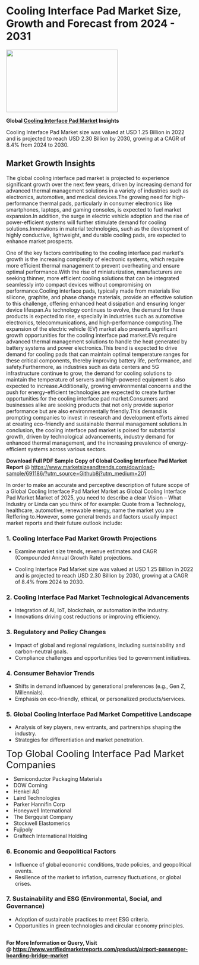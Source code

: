 <H1>Cooling Interface Pad Market Size, Growth and Forecast from 2024 - 2031</H1><img class="aligncenter size-medium wp-image-584254" src="https://thirdeyenews.in/wp-content/uploads/2024/09/Global-Market-Research-300x168.jpeg" alt="" width="300" height="168" /><p><strong>Global&nbsp;<a href="https://www.marketsizeandtrends.com/download-sample/691186/?utm_source=Github8j?utm_medium=201">Cooling Interface Pad Market</a> Insights</strong></p><p>Cooling Interface Pad Market size was valued at USD 1.25 Billion in 2022 and is projected to reach USD 2.30 Billion by 2030, growing at a CAGR of 8.4% from 2024 to 2030.</p><p><h2>Market Growth Insights</h2> <p>The global cooling interface pad market is projected to experience significant growth over the next few years, driven by increasing demand for advanced thermal management solutions in a variety of industries such as electronics, automotive, and medical devices.The growing need for high-performance thermal pads, particularly in consumer electronics like smartphones, laptops, and gaming consoles, is expected to fuel market expansion.In addition, the surge in electric vehicle adoption and the rise of power-efficient systems will further stimulate demand for cooling solutions.Innovations in material technologies, such as the development of highly conductive, lightweight, and durable cooling pads, are expected to enhance market prospects.</p> <p>One of the key factors contributing to the cooling interface pad market's growth is the increasing complexity of electronic systems, which require more efficient thermal management to prevent overheating and ensure optimal performance.With the rise of miniaturization, manufacturers are seeking thinner, more efficient cooling solutions that can be integrated seamlessly into compact devices without compromising on performance.Cooling interface pads, typically made from materials like silicone, graphite, and phase change materials, provide an effective solution to this challenge, offering enhanced heat dissipation and ensuring longer device lifespan.As technology continues to evolve, the demand for these products is expected to rise, especially in industries such as automotive electronics, telecommunications, and high-performance computing.The expansion of the electric vehicle (EV) market also presents significant growth opportunities for the cooling interface pad market.EVs require advanced thermal management solutions to handle the heat generated by battery systems and power electronics.This trend is expected to drive demand for cooling pads that can maintain optimal temperature ranges for these critical components, thereby improving battery life, performance, and safety.Furthermore, as industries such as data centers and 5G infrastructure continue to grow, the demand for cooling solutions to maintain the temperature of servers and high-powered equipment is also expected to increase.Additionally, growing environmental concerns and the push for energy-efficient technologies are expected to create further opportunities for the cooling interface pad market.Consumers and businesses alike are seeking products that not only provide superior performance but are also environmentally friendly.This demand is prompting companies to invest in research and development efforts aimed at creating eco-friendly and sustainable thermal management solutions.In conclusion, the cooling interface pad market is poised for substantial growth, driven by technological advancements, industry demand for enhanced thermal management, and the increasing prevalence of energy-efficient systems across various sectors.<p><span class=""><strong>Download Full PDF Sample Copy of Global Cooling Interface Pad Market Report</strong> @ <a href="https://www.marketsizeandtrends.com/download-sample/691186/?utm_source=Github8j?utm_medium=201" target="_blank">https://www.marketsizeandtrends.com/download-sample/691186/?utm_source=Github8j?utm_medium=201</a></span></p><p>In order to make an accurate and perceptive description of future scope of a Global&nbsp;Cooling Interface Pad Market Market as Global&nbsp;Cooling Interface Pad Market Market of 2025, you need to describe a clear Vision &ndash; What Industry or Linda can you think of for example: Quote from a Technology, healthcare, automotive, renewable energy, name the market you are Reffering to.However, some general trends and factors usually impact market reports and their future outlook include:</p><h3>1.&nbsp;<strong>Cooling Interface Pad Market Growth Projections</strong></h3><ul><li>Examine market size trends, revenue estimates and CAGR (Compounded Annual Growth Rate) projections.</li><li><p>Cooling Interface Pad Market size was valued at USD 1.25 Billion in 2022 and is projected to reach USD 2.30 Billion by 2030, growing at a CAGR of 8.4% from 2024 to 2030.</p></li></ul><h3>2.&nbsp;<strong>Cooling Interface Pad Market Technological Advancements</strong></h3><ul><li>Integration of AI, IoT, blockchain, or automation in the industry.</li><li>Innovations driving cost reductions or improving efficiency.</li></ul><h3>3.&nbsp;<strong>Regulatory and Policy Changes</strong></h3><ul><li>Impact of global and regional regulations, including sustainability and carbon-neutral goals.</li><li>Compliance challenges and opportunities tied to government initiatives.</li></ul><h3>4.&nbsp;<strong>Consumer Behavior Trends</strong></h3><ul><li>Shifts in demand influenced by generational preferences (e.g., Gen Z, Millennials).</li><li>Emphasis on eco-friendly, ethical, or personalized products/services.</li></ul><h3>5.&nbsp;<strong>Global Cooling Interface Pad Market Competitive Landscape</strong></h3><ul><li>Analysis of key players, new entrants, and partnerships shaping the industry.</li><li>Strategies for differentiation and market penetration.</li></ul><p data-pm-slice="1 1 []"><span style="color: inherit; font-family: inherit; font-size: 25px;">Top Global Cooling Interface Pad Market Companies</span></p><div class="" data-test-id=""><p><li>Semiconductor Packaging Materials</li><li> DOW Corning</li><li> Henkel AG</li><li> Laird Technologies</li><li> Parker Hannifin Corp</li><li> Honeywell International</li><li> The Bergquist Company</li><li> Stockwell Elastomerics</li><li> Fujipoly</li><li> Graftech International Holding</li></p></div><h3>6.&nbsp;<strong>Economic and Geopolitical Factors</strong></h3><ul><li>Influence of global economic conditions, trade policies, and geopolitical events.</li><li>Resilience of the market to inflation, currency fluctuations, or global crises.</li></ul><h3>7.&nbsp;<strong>Sustainability and ESG (Environmental, Social, and Governance)</strong></h3><ul><li>Adoption of sustainable practices to meet ESG criteria.</li><li>Opportunities in green technologies and circular economy principles.</li></ul><h2><strong style="font-size: 14px;">For More Information or Query, Visit @&nbsp;</strong><a style="background-color: #ffffff; font-size: 14px;" href="https://www.marketsizeandtrends.com/report/cooling-interface-pad-market/" target="_blank">https://www.verifiedmarketreports.com/product/airport-passenger-boarding-bridge-market</a></h2>